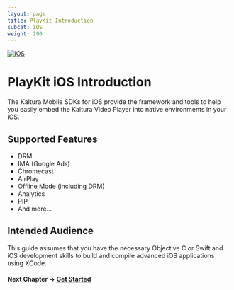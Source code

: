 ```yaml
---
layout: page
title: PlayKit Introduction
subcat: iOS
weight: 290
---
```


[![iOS](https://img.shields.io/badge/iOS-Supported-green.svg)](https://github.com/kaltura/playkit-ios)

# PlayKit iOS Introduction

The Kaltura Mobile SDKs for iOS provide the framework and tools to help you easily embed the Kaltura Video Player into native environments in your iOS.

## Supported Features

* DRM
* IMA (Google Ads)
* Chromecast
* AirPlay
* Offline Mode (including DRM)
* Analytics
* PIP
* And more...

## Intended Audience

This guide assumes that you have the necessary Objective C or Swift and iOS development skills to build and compile advanced iOS applications using XCode.



#### Next Chapter -> [Get Started](https://github.com/kaltura/DeveloperPortalDocs/blob/playkit/documentation/PlayKit/iOS_GetStarted.md)
